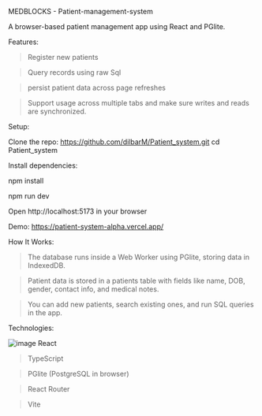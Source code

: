
MEDBLOCKS - Patient-management-system


A browser-based patient management app using React and PGlite.






Features:

>Register new patients

>Query records using raw Sql

>persist patient data across page refreshes

>Support usage across multiple tabs and make sure writes and reads are synchronized.








Setup:


Clone the repo: https://github.com/dilbarM/Patient_system.git
cd Patient_system








Install dependencies:


npm install

npm run dev

Open http://localhost:5173 in your browser


Demo: https://patient-system-alpha.vercel.app/










How It Works:



>The database runs inside a Web Worker using PGlite, storing data in IndexedDB.

>Patient data is stored in a patients table with fields like name, DOB, gender, contact info, and medical notes.

>You can add new patients, search existing ones, and run SQL queries in the app.










Technologies:




![image](https://github.com/user-attachments/assets/bbd52bd5-f63c-4bef-90d2-418de022311e)
React

>TypeScript

>PGlite (PostgreSQL in browser)

>React Router

>Vite

